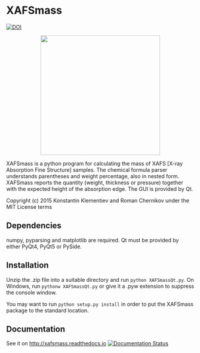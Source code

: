 XAFSmass
========

[![DOI](https://zenodo.org/badge/doi/10.5281/zenodo.1219124.svg)](http://dx.doi.org/10.5281/zenodo.1219124)

<p align="center">
  <img src="doc/_images/1powder_150.png" width=320 />
</p>

XAFSmass is a python program for calculating the mass of XAFS [X-ray Absorption Fine Structure] samples.
The chemical formula parser understands parentheses and weight percentage, also in nested form.
XAFSmass reports the quantity (weight, thickness or pressure) together with the expected height
of the absorption edge. The GUI is provided by Qt.

Copyright (c) 2015 Konstantin Klementiev and Roman Chernikov under the MIT License terms

Dependencies
------------

numpy, pyparsing and matplotlib are required. Qt must be provided by either
PyQt4, PyQt5 or PySide.

Installation
------------

Unzip the .zip file into a suitable directory and run ``python XAFSmassQt.py``.
On Windows, run ``pythonw XAFSmassQt.py`` or give it a .pyw extension to
suppress the console window.

You may want to run ``python setup.py install`` in order to put the XAFSmass
package to the standard location.

Documentation
-------------

See it on http://xafsmass.readthedocs.io
[![Documentation Status](https://readthedocs.org/projects/xafsmass/badge/?version=latest)](https://xafsmass.readthedocs.io)
